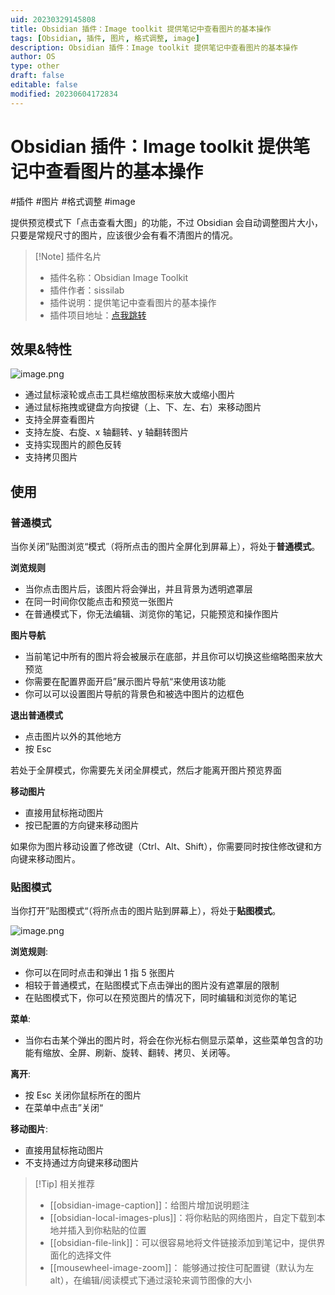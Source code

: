 ```yaml
---
uid: 20230329145808
title: Obsidian 插件：Image toolkit 提供笔记中查看图片的基本操作
tags: [Obsidian, 插件, 图片, 格式调整, image]
description: Obsidian 插件：Image toolkit 提供笔记中查看图片的基本操作
author: OS
type: other
draft: false
editable: false
modified: 20230604172834
---
```


# Obsidian 插件：Image toolkit 提供笔记中查看图片的基本操作

#插件 #图片 #格式调整 #image

提供预览模式下「点击查看大图」的功能，不过 Obsidian 会自动调整图片大小，只要是常规尺寸的图片，应该很少会有看不清图片的情况。

> [!Note] 插件名片
>
> - 插件名称：Obsidian Image Toolkit
> - 插件作者：sissilab
> - 插件说明：提供笔记中查看图片的基本操作
> - 插件项目地址：[点我跳转](https://github.com/sissilab/obsidian-image-toolkit)

## 效果&特性

![image.png](https://cdn.pkmer.cn/images/4890948bde6941fa6509ee8aa6417bf3_MD5.png!pkmer)

- 通过鼠标滚轮或点击工具栏缩放图标来放大或缩小图片
- 通过鼠标拖拽或键盘方向按键（上、下、左、右）来移动图片
- 支持全屏查看图片
- 支持左旋、右旋、x 轴翻转、y 轴翻转图片
- 支持实现图片的颜色反转
- 支持拷贝图片

## 使用

### 普通模式

当你关闭”贴图浏览“模式（将所点击的图片全屏化到屏幕上），将处于**普通模式**。

**浏览规则**

- 当你点击图片后，该图片将会弹出，并且背景为透明遮罩层
- 在同一时间你仅能点击和预览一张图片
- 在普通模式下，你无法编辑、浏览你的笔记，只能预览和操作图片

**图片导航**

- 当前笔记中所有的图片将会被展示在底部，并且你可以切换这些缩略图来放大预览
- 你需要在配置界面开启”展示图片导航“来使用该功能
- 你可以可以设置图片导航的背景色和被选中图片的边框色

**退出普通模式**

- 点击图片以外的其他地方
- 按 Esc

若处于全屏模式，你需要先关闭全屏模式，然后才能离开图片预览界面

**移动图片**

- 直接用鼠标拖动图片
- 按已配置的方向键来移动图片

如果你为图片移动设置了修改键（Ctrl、Alt、Shift），你需要同时按住修改键和方向键来移动图片。

### 贴图模式

当你打开”贴图模式“（将所点击的图片贴到屏幕上），将处于**贴图模式**。

![image.png](https://s1.vika.cn/space/2023/04/28/87d802b7020e4afc8fcc1763074f137d)

**浏览规则**:

- 你可以在同时点击和弹出 1 指 5 张图片
- 相较于普通模式，在贴图模式下点击弹出的图片没有遮罩层的限制
- 在贴图模式下，你可以在预览图片的情况下，同时编辑和浏览你的笔记

**菜单**:

- 当你右击某个弹出的图片时，将会在你光标右侧显示菜单，这些菜单包含的功能有缩放、全屏、刷新、旋转、翻转、拷贝、关闭等。

**离开**:

- 按 Esc 关闭你鼠标所在的图片
- 在菜单中点击”关闭“

**移动图片**:

- 直接用鼠标拖动图片
- 不支持通过方向键来移动图片

> [!Tip] 相关推荐
> - [[obsidian-image-caption]]：给图片增加说明题注
> - [[obsidian-local-images-plus]]：将你粘贴的网络图片，自定下载到本地并插入到你粘贴的位置
> - [[obsidian-file-link]]：可以很容易地将文件链接添加到笔记中，提供界面化的选择文件
> - [[mousewheel-image-zoom]]： 能够通过按住可配置键（默认为左 alt），在编辑/阅读模式下通过滚轮来调节图像的大小